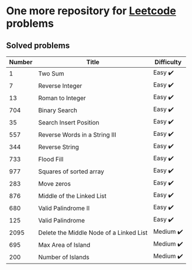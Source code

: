 # One more repository for [Leetcode](https://leetcode.com/) problems

## Solved problems

Number | Title                                | Difficulty
------|--------------------------------------|------
1 | Two Sum                              | Easy :heavy_check_mark:
7 | Reverse Integer                      | Easy :heavy_check_mark:
13 | Roman to Integer                     | Easy :heavy_check_mark:
704 | Binary Search                        | Easy :heavy_check_mark:
35  | Search Insert Position               | Easy :heavy_check_mark:
557 | Reverse Words in a String III        | Easy :heavy_check_mark:
344 | Reverse String                       | Easy :heavy_check_mark:
733 | Flood Fill                           | Easy :heavy_check_mark:
977 | Squares of sorted array              | Easy :heavy_check_mark:
283 | Move zeros                           | Easy :heavy_check_mark:
876 | Middle of the Linked List            | Easy :heavy_check_mark:
680 | Valid Palindrome II                  | Easy :heavy_check_mark:
125 | Valid Palindrome                     | Easy :heavy_check_mark:
2095 | Delete the Middle Node of a Linked List | Medium :heavy_check_mark:
695 | Max Area of Island                   | Medium :heavy_check_mark:
200 | Number of Islands                    | Medium :heavy_check_mark: